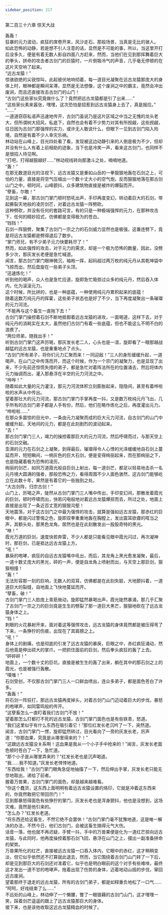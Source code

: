 ```yaml
---
sidebar_position: 217
---
```

 第二百三十六章 惊天大战


轰轰！  
狂暴的元力波动，疯狂的席卷开来，风沙走石，那般场景，当真是无比的骇人。  
如此恐怖的动静，若是想不引人注意的话，显然是不可能的事，所以，当这里开打后没多久，便是有着无数人影自四面八方赶来，然而，当他们在见到那挥舞着巨大的拳头，拼命的攻击者古剑门的巨猿时，一片倒吸冷气的声音，几乎毫无停顿的在这片天空响了起来。  
“远古龙猿！”  
惊骇欲绝的尖锐惊叫，此起彼伏地响彻着，每一道目光凝聚在远古龙猿那庞大的身体上时，眼神都是瞬间呆滞，显然是无法想像，这个废涧之中的霸主，竟然会冲出废涧，而且还直接攻击古剑门的山门！  
“古剑门这些家伙究竟做什么了？竟然把远古龙猿都是引了出来……”  
“这些家伙素来嚣张，嘿嘿，这次恐怕是招惹到远古龙猿身上去了，真是报应。”  
“……”  
一道道窃窃私语声迅速地传开，古剑门虽说乃是这片区域之中当之无愧的龙头老大，但所谓树大招风，私底下，自然也会有着不少势力对其有所觊觎，这些觊觎，往日因为古剑门那强悍的实力，或许无人敢说什么，但眼下一见到古剑门陷入险境，自然是有着不少人幸灾乐祸。  
林动站在山峰上，目光四处看了看，发现被这边动静引来的人倒是极为不少，但却并没有什么人有着上前相助的迹象，当下也是冷笑一声，看来这古剑门，也同样不是很招人待见啊。  
“打吧，打得越狠越好……”林动视线转向那激斗之处，喃喃地道。  
“轰！”  
在那无数道目光的注视下，远古龙猿又是重如山岳的一拳狠狠地轰在石剑之上，可怕的力量，直接是将空气压缩出一个数十丈大小的空气炮，反而狠狠地落在那古剑山门之中，顿时间，山峰颤抖，众多建筑物直接是被炸的爆裂而开。  
“孽畜，尔敢！”  
见到这一幕，那古剑门掌门顿时怒吼出声，手印再度变幻，转动着巨大的石剑，带起撕裂天地般的凌厉剑芒，对着远古龙猿一阵劈砍。  
这种劈砍，并没有任何的套路可言，有的只是一种极端强悍的元力，在那种攻击下，任何的精妙招式，仿佛都是变得极为的苍白。  
“铛铛！”  
石剑一阵狠劈，聚集了古剑门一宗之力的石剑威力显然也是极强，这番连劈下，竟是将远古龙猿都是劈得退后了数步。  
“掌门师兄，有不少弟子元力快要耗尽了！”  
然而，如此强悍的攻击，对于元力的需求，却是一个极为恐怖的数量，因此，没劈多少次，那灰发长老便是急忙喊道。  
闻言，那古剑门掌门眼神微沉，袖袍一挥，起码超过两万枚的纯元丹从其乾坤袋中飞掠而出，然后盘旋在一些弟子头顶。  
“迅速炼化！”  
听到他的喝声，众人也是急忙应道，旋即急忙吸掠过众多的纯元丹，然后吞入体内，化为滚滚元力。  
这个时候，所比拼的，也是一种底蕴，一种使用纯元丹累积起来的底蕴！  
随着这数万纯元丹的挥霍，这些弟子状态也是好了不少，当下再度凝聚出一条璀璨的元力河流。  
“不能再与这个畜生一直拖下去！”  
古剑门掌门操控着石剑不断地抵御着远古龙猿的进攻，一面喝道，这样下去，对于纯元丹的消耗实在太大，虽然他们古剑门有着一些底蕴，但也不能这么不明不白的浪费了。  
“两位师弟，随我出手！”  
听到古剑门掌门这声厉喝，那灰发长老二人，心头也是一凛，旋即看了一眼那越战越猛的远古龙猿，也是重重地点了点头。  
“古剑门所有弟子，将你们元力汇聚而来！一同迎敌！”三人的身形缓缓升起，一道喝声，在山门之中传荡而开，而这个时候，作为一个宗门的凝聚力，也是显现了出来，不少先前还惊慌失措的弟子，都是急忙对着阵法所在的位置涌去，然后将体内元力抽调而出，灌入那悬浮在半空的元力河流之中。  
“哗哗！”  
随着如此大量的元力灌注，那元力河流体积立刻膨胀起来，隐隐间，甚至有着哗啦啦的水声从中传出。  
望着那壮大的元力河流，那古剑门掌门手掌再度一抖，又是数万枚纯元丹飞出，几乎所有的古剑门弟子都是人手有份，然后，他们在略作炼化之后，再度灌出元力。  
“哗啦啦……”  
在那众多震惊的目光中，一条由元力凝聚而成的巨大元力河流，自古剑门的山门中缓缓升起，天地间的元力，都是在此刻剧烈的波动起来。  
“去！”  
那古剑门掌门三人，竭力的操控着那巨大的元力河流，然后呼啸而过，与那天空上的石剑交融。  
澎湃的元力在石剑之上凝聚，到得最后，璀璨得令人心悸的光泽缓缓地自石剑上蔓延而开，短短瞬间，一柄灰色的巨大石剑，便是变得绚丽起来，而在那绚丽之下，也是隐藏着极为恐怖的凌厉。  
绚丽的剑芒，如同万道霞光般自巨剑上射出，每一道剑芒，都足以轻易地击杀一名元丹境大圆满的强者，那般恐怖之力，看得周围不少人面色骇然，这古剑门能够屹立在此数十年，果然是有着它的一些独到之处。  
“大古剑阵，归宗古剑！”  
山门上，厉喝之声，陡然从古剑门掌门三人嘴中传出，手印变幻间，那散发着霞光的巨剑，顿时呼啸而出，快若闪电般地对着远古龙猿爆掠而去，所过之处，地面上直接是出现了一条近百丈宽的狠狠沟壑！  
天地震荡，对于这古剑门之中最为强悍的攻击，就算是强如远古龙猿，那赤红的巨眼中，都是闪过警惕之色，旋即双拳重重地轰在胸膛上，发出震耳欲聋的哐当之声，其额头处，那黑色龙角，居然也是在此刻散发出一股股奇特的黑光。  
“咻！”  
霞光万道的巨剑，速度快若奔雷，不少人都是只能看见眼中霞光闪过，再次凝神时，那巨剑，已是抵达远古龙猿上方。  
“吼！”  
暴戾的咆哮，疯狂的自远古龙猿嘴中吼出，而后，其龙角上黑光愈发凝聚，最后，一道十数丈庞大的黑光，砰的一声，便是自龙角上喷射而出，与天空上那巨剑，狠狠相撞！  
“轰！”  
无法形容那一刻的巨响，无数人的双耳，仿佛都是在此刻失聪，大地颤抖着，一道道巨大的裂缝，自地面上飞快地蔓延而开。  
“孽畜，破！”  
古剑门掌门三人脸庞上青筋耸动，旋即猛然暴喝出声，霞光陡然暴涌，那几乎汇聚了古剑门一宗之力的巨剑竟是生生的劈裂了那一道巨大黑芒，狠狠地砍在了远古龙猿身体之上。  
“铛！”  
刺眼的火花暴射开来，面对着这等强悍攻击，远古龙猿的身体竟然都是被压得弯了下来，一条狰狞的伤痕，出现在了其肩膀之上。  
“吼！”  
身体上的剧痛，也是彻底的引发了远古龙猿的暴戾，巨眼之中，赤红疯狂涌动，然后他竟是伸出硕大的掌爪，一把抓住面前的巨剑，然后拳头疯狂的轰了上去。  
“砰砰砰！”  
地面上，一个数十丈的巨坑，直接是被生生的轰了出来，躺在其中的那石剑之上的霞光，也是被强行轰散。  
“噗嗤！”  
石剑受创，不仅那古剑门掌门三人一口鲜血喷出，连众多弟子，都是面色苍白了许多。  
“轰轰！”  
将石剑一阵狂打，那远古龙猿再度掉头，对着古剑门山门迈动着巨大的步伐，暴怒的咆哮声，如同雷鸣般的传开。  
“这孽畜怎么一直盯着我们古剑门不放！”  
望着那怎么打都打不死的远古龙猿，古剑门掌门面色也是有些铁青，怒道。  
“我们这里似乎有什么东西在吸引着它！”那位红发长老沉吟了一下，突然道。  
闻言，古剑门掌门一愣，旋即猛然转过，目光看向了一旁的灰发长老，厉声道：“你那血果，究竟是从哪里得来的？！”  
“这跟远古龙猿没关系啊！这血果是我从一个小子手中抢来的！”闻言，灰发长老面色顿时苍白了一下，急忙道。  
“那个小子是从哪里弄来的？”红发长老也是沉声喝道。  
“我……我不知道。”灰发长老悻悻地道。  
“东西给我！”古剑门掌门眼角急促地抽搐了一下，然后伸出手掌，灰发长老只能无奈地取出，递给了前者。  
握着万兽果，古剑门掌门的面色，却是越来越难看。  
“你这个蠢货，这东西上面明明有着远古龙猿设置的烙印，它就是冲着这东西来的，你竟然敢把它带回宗门！”  
见到那暴怒得面色有些狰狞的掌门，灰发长老也是浑身颤抖，他也是没想到，这场灾难，竟然是他引来的。  
“怎么办？”红发长老道。  
“将东西还给这畜生，不然它绝不会罢休！”古剑门掌门毫不犹豫地道，这是唯一解决的办法，不然今日，他们古剑门，会被这畜生搞得元气大伤。  
话音一落，他也就不再迟疑，手臂一抖，手中的万兽果便是化为一道红芒掠向远古龙猿，与此同时，他再度操控着那石剑飞回，悬浮在山门之上，摆出一副准备拼命的架势。  
万兽果所化的红芒，直接被远古龙猿一口吞入体内，它眼中的赤红，这才稍稍变淡，但它似乎依然还不打算就此退去，然而，当它围绕着古剑门山门转了一下后，却是见到那巨大的石剑还对准着它，似乎也是明白眼前的这个对手有些难啃，最终这才发出一道不甘的咆哮声，拖着出现了伤势的身体，迈着地动山摇的步伐，窜回远古废涧。  
望着那终于退走的远古龙猿，所有的古剑门弟子，都是如释重负地松了一口气……  
“呵呵，好戏结束了么……”  
不远处的山峰上，林动伸了一个懒腰，瞥了一眼狼藉的古剑门山门，这才嘿嘿一笑，踩着剑芒遥遥的跟上了远古龙猿那巨大的身体。  
接下来，也是该他收取这远古龙猿精血的时候了。  
  
  
